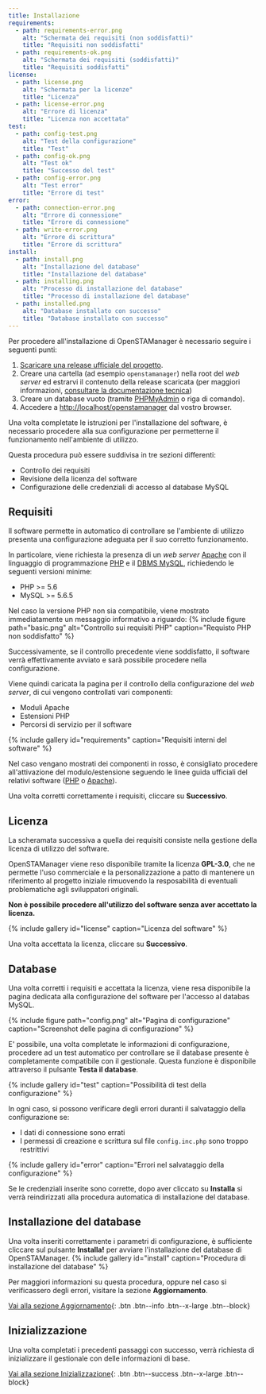 ```yaml
---
title: Installazione
requirements:
  - path: requirements-error.png
    alt: "Schermata dei requisiti (non soddisfatti)"
    title: "Requisiti non soddisfatti"
  - path: requirements-ok.png
    alt: "Schermata dei requisiti (soddisfatti)"
    title: "Requisiti soddisfatti"
license:
  - path: license.png
    alt: "Schermata per la licenze"
    title: "Licenza"
  - path: license-error.png
    alt: "Errore di licenza"
    title: "Licenza non accettata"
test:
  - path: config-test.png
    alt: "Test della configurazione"
    title: "Test"
  - path: config-ok.png
    alt: "Test ok"
    title: "Successo del test"
  - path: config-error.png
    alt: "Test error"
    title: "Errore di test"
error:
  - path: connection-error.png
    alt: "Errore di connessione"
    title: "Errore di connessione"
  - path: write-error.png
    alt: "Errore di scrittura"
    title: "Errore di scrittura"
install:
  - path: install.png
    alt: "Installazione del database"
    title: "Installazione del database"
  - path: installing.png
    alt: "Processo di installazione del database"
    title: "Processo di installazione del database"
  - path: installed.png
    alt: "Database installato con successo"
    title: "Database installato con successo"
---
```


Per procedere all'installazione di OpenSTAManager è necessario seguire i seguenti punti:

1. [Scaricare una release ufficiale del progetto](https://github.com/devcode-it/openstamanager/releases).
2. Creare una cartella (ad esempio `openstamanager`) nella root del *web server* ed estrarvi il contenuto della release scaricata (per maggiori informazioni, [consultare la documentazione tecnica](../../docs/installazione.md))
3. Creare un database vuoto (tramite [PHPMyAdmin](http://localhost/phpmyadmin/) o riga di comando).
4. Accedere a <http://localhost/openstamanager> dal vostro browser.

Una volta completate le istruzioni per l'installazione del software, è necessario procedere alla sua configurazione per permetterne il funzionamento nell'ambiente di utilizzo.

Questa procedura può essere suddivisa in tre sezioni differenti:
 - Controllo dei requisiti
 - Revisione della licenza del software
 - Configurazione delle credenziali di accesso al database MySQL

## Requisiti

Il software permette in automatico di controllare se l'ambiente di utilizzo presenta una configurazione adeguata per il suo corretto funzionamento.

In particolare, viene richiesta la presenza di un *web server* [Apache](https://httpd.apache.org/) con il linguaggio di programmazione [PHP](http://php.net) e il [DBMS MySQL](https://www.mysql.com), richiedendo le seguenti versioni minime:

- PHP >= 5.6
- MySQL >= 5.6.5

Nel caso la versione PHP non sia compatibile, viene mostrato immediatamente un messaggio informativo a riguardo:
{% include figure path="basic.png" alt="Controllo sui requisiti PHP" caption="Requisto PHP non soddisfatto" %}

Successivamente, se il controllo precedente viene soddisfatto, il software verrà effettivamente avviato e sarà possibile procedere nella configurazione.

Viene quindi caricata la pagina per il controllo della configurazione del *web server*, di cui vengono controllati vari componenti:
 - Moduli Apache
 - Estensioni PHP
 - Percorsi di servizio per il software

{% include gallery id="requirements" caption="Requisiti interni del software" %}

Nel caso vengano mostrati dei componenti in rosso, è consigliato procedere all'attivazione del modulo/estensione seguendo le linee guida ufficiali del relativi software ([PHP](http://php.net/manual/it/install.pecl.windows.php) o [Apache](https://stackoverflow.com/a/5758551)).

Una volta corretti correttamente i requisiti, cliccare su **Successivo**.

## Licenza

La scheramata successiva a quella dei requisiti consiste nella gestione della licenza di utilizzo del software.

OpenSTAManager viene reso disponibile tramite la licenza **GPL-3.0**, che ne permette l'uso commerciale e la personalizzazione a patto di mantenere un riferimento al progetto iniziale rimuovendo la resposabilità di eventuali problematiche agli sviluppatori originali.

**Non è possibile procedere all'utilizzo del software senza aver accettato la licenza.**

{% include gallery id="license" caption="Licenza del software" %}

Una volta accettata la licenza, cliccare su **Successivo**.

## Database

Una volta corretti i requisiti e accettata la licenza, viene resa disponibile la pagina dedicata alla configurazione del software per l'accesso al databas MySQL.

{% include figure path="config.png" alt="Pagina di configurazione" caption="Screenshot delle pagina di configurazione" %}

E' possibile, una volta completate le informazioni di configurazione, procedere ad un test automatico per controllare se il database presente è completamente compatibile con il gestionale.
Questa funzione è disponibile attraverso il pulsante **Testa il database**.

{% include gallery id="test" caption="Possibilità di test della configurazione" %}

In ogni caso, si possono verificare degli errori duranti il salvataggio della configurazione se:
 - I dati di connessione sono errati
 - I permessi di creazione e scrittura sul file `config.inc.php` sono troppo restrittivi

{% include gallery id="error" caption="Errori nel salvataggio della configurazione" %}

Se le credenziali inserite sono corrette, dopo aver cliccato su **Installa** si verrà reindirizzati alla procedura automatica di installazione del database.

## Installazione del database

Una volta inseriti correttamente i parametri di configurazione, è sufficiente cliccare sul pulsante **Installa!** per avviare l'installazione del database di OpenSTAManager.
{% include gallery id="install" caption="Procedura di installazione del database" %}

Per maggiori informazioni su questa procedura, oppure nel caso si verificassero degli errori, visitare la sezione **Aggiornamento**.

[Vai alla sezione Aggiornamento](aggiornamento.md){: .btn .btn--info .btn--x-large .btn--block}

## Inizializzazione

Una volta completati i precedenti passaggi con successo, verrà richiesta di inizializzare il gestionale con delle informazioni di base.

[Vai alla sezione Inizializzazione](inizializzazione.md){: .btn .btn--success .btn--x-large .btn--block}
